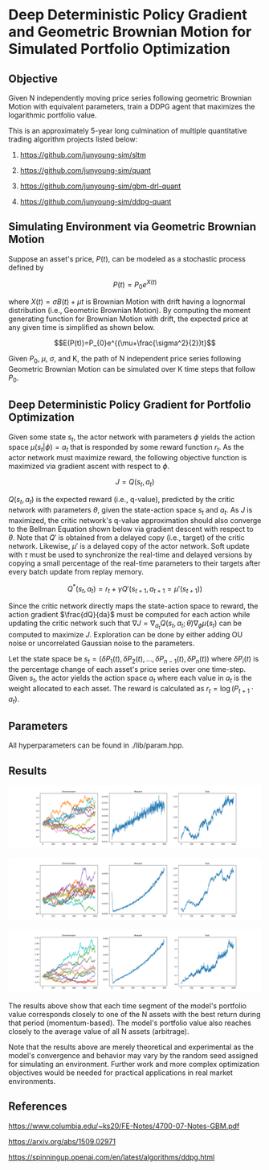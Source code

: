 # Deep Deterministic Policy Gradient and Geometric Brownian Motion for Simulated Portfolio Optimization

## Objective

Given N independently moving price series following geometric Brownian Motion with equivalent parameters, train a DDPG agent that maximizes the logarithmic portfolio value.

This is an approximately 5-year long culmination of multiple quantitative trading algorithm projects listed below:

1) https://github.com/junyoung-sim/sltm

2) https://github.com/junyoung-sim/quant

3) https://github.com/junyoung-sim/gbm-drl-quant

4) https://github.com/junyoung-sim/ddpg-quant

## Simulating Environment via Geometric Brownian Motion

Suppose an asset's price, $P(t)$, can be modeled as a stochastic process defined by

$$P(t)=P_{0}e^{X(t)}$$

where $X(t)={\sigma}B(t)+{\mu} t$ is Brownian Motion with drift having a lognormal distribution (i.e., Geometric Brownian Motion). By computing the moment generating function for Brownian Motion with drift, the expected price at any given time is simplified as shown below.

$$E(P(t))=P_{0}e^{(\mu+\frac{\sigma^2}{2})t}$$

Given $P_{0}$, $\mu$, $\sigma$, and K, the path of N independent price series following Geometric Brownian Motion can be simulated over K time steps that follow $P_{0}$.

## Deep Deterministic Policy Gradient for Portfolio Optimization

Given some state $s_t$, the actor network with parameters $\phi$ yields the action space $\mu(s_{t}|\phi)=a_{t}$ that is responded by some reward function $r_{t}$. As the actor network must maximize reward, the following objective function is maximized via gradient ascent with respect to $\phi$.

$$J=Q(s_{t},a_{t})$$

$Q(s_{t},a_{t})$ is the expected reward (i.e., q-value), predicted by the critic network with parameters $\theta$, given the state-action space $s_{t}$ and $a_{t}$. As $J$ is maximized, the critic network's q-value approximation should also converge to the Bellman Equation shown below via gradient descent with respect to $\theta$. Note that $Q'$ is obtained from a delayed copy (i.e., target) of the critic network. Likewise, $\mu'$ is a delayed copy of the actor network. Soft update with $\tau$ must be used to synchronize the real-time and delayed versions by copying a small percentage of the real-time parameters to their targets after every batch update from replay memory.

$$Q^{*}(s_{t},a_{t})=r_{t}+{\gamma}Q'(s_{t+1},a_{t+1}=\mu'(s_{t+1}))$$

Since the critic network directly maps the state-action space to reward, the action gradient $\frac{dQ}{da}$ must be computed for each action while updating the critic network such that $\nabla{J}=\nabla_{a_{t}}Q(s_{t},a_{t};\theta)\nabla_{\phi}\mu(s_{t})$ can be computed to maximize $J$. Exploration can be done by either adding OU noise or uncorrelated Gaussian noise to the parameters.

Let the state space be $s_{t}=(\delta P_{1}(t), \delta P_{2}(t), ..., \delta P_{n-1}(t), \delta P_{n}(t))$ where $\delta P_{i}(t)$ is the percentage change of each asset's price series over one time-step. Given $s_t$, the actor yields the action space $a_{t}$ where each value in $a_{t}$ is the weight allocated to each asset. The reward is calculated as $r_{t}=\log(P_{t+1}{\cdot}a_{t})$.

## Parameters

All hyperparameters can be found in ./lib/param.hpp.

## Results

![alt text](https://github.com/junyoung-sim/portfolio/blob/main/res/trial1/result.png)

![alt text](https://github.com/junyoung-sim/portfolio/blob/main/res/trial2/result.png)

![alt text](https://github.com/junyoung-sim/portfolio/blob/main/res/trial3/result.png)

The results above show that each time segment of the model's portfolio value corresponds closely to one of the N assets with the best return during that period (momentum-based). The model's portfolio value also reaches closely to the average value of all N assets (arbitrage).

Note that the results above are merely theoretical and experimental as the model's convergence and behavior may vary by the random seed assigned for simulating an environment. Further work and more complex optimization objectives would be needed for practical applications in real market environments.

## References

https://www.columbia.edu/~ks20/FE-Notes/4700-07-Notes-GBM.pdf

https://arxiv.org/abs/1509.02971

https://spinningup.openai.com/en/latest/algorithms/ddpg.html
